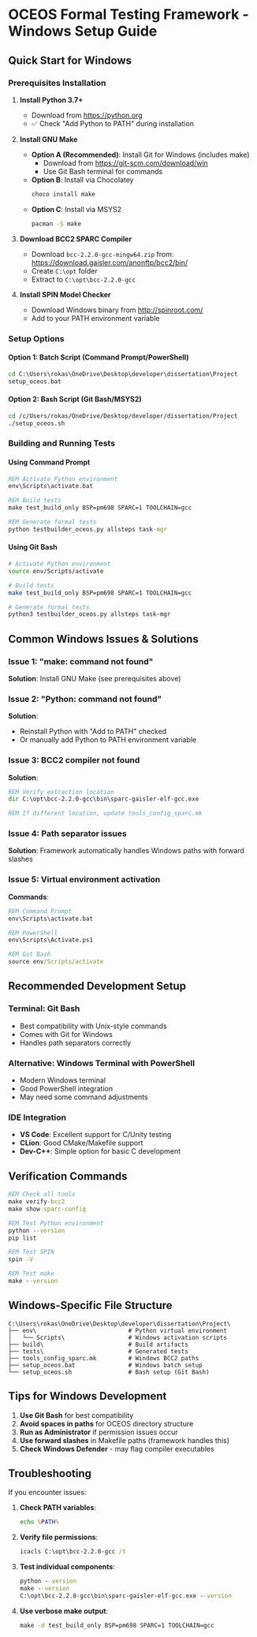 # OCEOS Formal Testing Framework - Windows Setup Guide

## Quick Start for Windows

### Prerequisites Installation

1. **Install Python 3.7+**
   - Download from https://python.org
   - ✅ Check "Add Python to PATH" during installation

2. **Install GNU Make**
   - **Option A (Recommended)**: Install Git for Windows (includes make)
     - Download from https://git-scm.com/download/win
     - Use Git Bash terminal for commands
   - **Option B**: Install via Chocolatey
     ```cmd
     choco install make
     ```
   - **Option C**: Install via MSYS2
     ```cmd
     pacman -S make
     ```

3. **Download BCC2 SPARC Compiler**
   - Download `bcc-2.2.0-gcc-mingw64.zip` from:
     https://download.gaisler.com/anonftp/bcc2/bin/
   - Create `C:\opt` folder
   - Extract to `C:\opt\bcc-2.2.0-gcc`

4. **Install SPIN Model Checker**
   - Download Windows binary from http://spinroot.com/
   - Add to your PATH environment variable

### Setup Options

#### Option 1: Batch Script (Command Prompt/PowerShell)
```cmd
cd C:\Users\rokas\OneDrive\Desktop\developer\dissertation\Project
setup_oceos.bat
```

#### Option 2: Bash Script (Git Bash/MSYS2)
```bash
cd /c/Users/rokas/OneDrive/Desktop/developer/dissertation/Project
./setup_oceos.sh
```

### Building and Running Tests

#### Using Command Prompt
```cmd
REM Activate Python environment
env\Scripts\activate.bat

REM Build tests
make test_build_only BSP=pm698 SPARC=1 TOOLCHAIN=gcc

REM Generate formal tests
python testbuilder_oceos.py allsteps task-mgr
```

#### Using Git Bash
```bash
# Activate Python environment
source env/Scripts/activate

# Build tests  
make test_build_only BSP=pm698 SPARC=1 TOOLCHAIN=gcc

# Generate formal tests
python3 testbuilder_oceos.py allsteps task-mgr
```

## Common Windows Issues & Solutions

### Issue 1: "make: command not found"
**Solution**: Install GNU Make (see prerequisites above)

### Issue 2: "Python: command not found"  
**Solution**: 
- Reinstall Python with "Add to PATH" checked
- Or manually add Python to PATH environment variable

### Issue 3: BCC2 compiler not found
**Solution**:
```cmd
REM Verify extraction location
dir C:\opt\bcc-2.2.0-gcc\bin\sparc-gaisler-elf-gcc.exe

REM If different location, update tools_config_sparc.mk
```

### Issue 4: Path separator issues
**Solution**: Framework automatically handles Windows paths with forward slashes

### Issue 5: Virtual environment activation
**Commands**:
```cmd
REM Command Prompt
env\Scripts\activate.bat

REM PowerShell  
env\Scripts\Activate.ps1

REM Git Bash
source env/Scripts/activate
```

## Recommended Development Setup

### Terminal: Git Bash
- Best compatibility with Unix-style commands
- Comes with Git for Windows
- Handles path separators correctly

### Alternative: Windows Terminal with PowerShell
- Modern Windows terminal
- Good PowerShell integration
- May need some command adjustments

### IDE Integration
- **VS Code**: Excellent support for C/Unity testing
- **CLion**: Good CMake/Makefile support
- **Dev-C++**: Simple option for basic C development

## Verification Commands

```cmd
REM Check all tools
make verify-bcc2
make show-sparc-config

REM Test Python environment
python --version
pip list

REM Test SPIN
spin -V

REM Test make
make --version
```

## Windows-Specific File Structure

```
C:\Users\rokas\OneDrive\Desktop\developer\dissertation\Project\
├── env\                          # Python virtual environment
│   └── Scripts\                  # Windows activation scripts
├── build\                        # Build artifacts  
├── tests\                        # Generated tests
├── tools_config_sparc.mk         # Windows BCC2 paths
├── setup_oceos.bat               # Windows batch setup
└── setup_oceos.sh                # Bash setup (Git Bash)
```

## Tips for Windows Development

1. **Use Git Bash** for best compatibility
2. **Avoid spaces in paths** for OCEOS directory structure  
3. **Run as Administrator** if permission issues occur
4. **Use forward slashes** in Makefile paths (framework handles this)
5. **Check Windows Defender** - may flag compiler executables

## Troubleshooting

If you encounter issues:

1. **Check PATH variables**:
   ```cmd
   echo %PATH%
   ```

2. **Verify file permissions**:
   ```cmd
   icacls C:\opt\bcc-2.2.0-gcc /t
   ```

3. **Test individual components**:
   ```cmd
   python --version
   make --version  
   C:\opt\bcc-2.2.0-gcc\bin\sparc-gaisler-elf-gcc.exe --version
   ```

4. **Use verbose make output**:
   ```cmd
   make -d test_build_only BSP=pm698 SPARC=1 TOOLCHAIN=gcc
   ```
